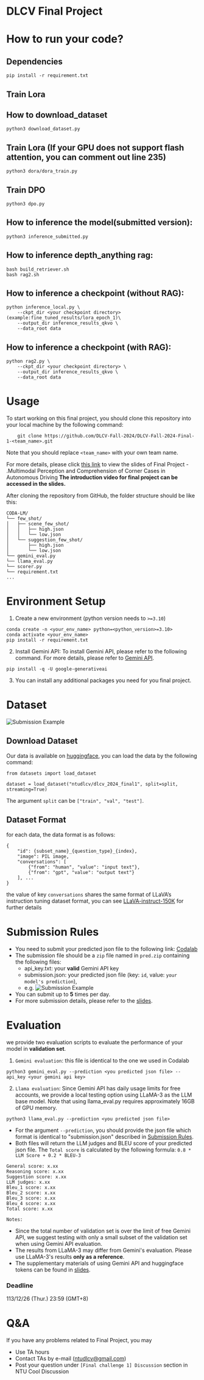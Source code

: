 # DLCV Final Project

# How to run your code?
## Dependencies
```
pip install -r requirement.txt
```
## Train Lora
## How to download_dataset
```
python3 download_dataset.py
```
## Train Lora (If your GPU does not support flash attention, you can comment out line 235)
```
python3 dora/dora_train.py
```
## Train DPO
```
python3 dpo.py
```
## How to inference the model(submitted version):
```
python3 inference_submitted.py
```
## How to inference depth_anything rag:
```
bash build_retriever.sh
bash rag2.sh
```

## How to inference a checkpoint (without RAG):
```
python inference_local.py \
    --ckpt_dir <your checkpoint directory> (example:fine_tuned_results/lora_epoch_1)\
    --output_dir inference_results_qkvo \
    --data_root data
```

## How to inference a checkpoint (with RAG):
```
python rag2.py \
    --ckpt_dir <your checkpoint directory> \
    --output_dir inference_results_qkvo \
    --data_root data
```

# Usage
To start working on this final project, you should clone this repository into your local machine by the following command:
```
    git clone https://github.com/DLCV-Fall-2024/DLCV-Fall-2024-Final-1-<team_name>.git
```
Note that you should replace `<team_name>` with your own team name.

For more details, please click [this link](https://docs.google.com/presentation/d/1eeXx_dL0OgkDn9_lhXnimTHrE6OYvAiiVOBwo2CTVOQ/edit#slide=id.g3196368f9ef_0_288) to view the slides of Final Project - .Multimodal Perception and Comprehension of Corner Cases in Autonomous Driving **The introduction video for final project can be accessed in the slides.**

After cloning the repository from GitHub, the folder structure should be like this:
```
CODA-LM/
└── few_shot/
│   ├── scene_few_shot/
│   │   ├── high.json
│   │   └── low.json
│   └── suggestion_few_shot/
│       ├── high.json
│       └── low.json
└── gemini_eval.py
└── llama_eval.py
└── scorer.py
└── requirement.txt
...
```

# Environment Setup
1. Create a new environment (python version needs to `>=3.10`)
```
conda create -n <your_env_name> python=<python_version>=3.10>
conda activate <your_env_name>
pip install -r requirement.txt
```
2. Install Gemini API: To install Gemini API, please refer to the following command. For more details, please refer to [Gemini API](https://ai.google.dev/gemini-api/docs/quickstart?hl=zh-tw&_gl=1*ciqklc*_up*MQ..&gclid=Cj0KCQiAgJa6BhCOARIsAMiL7V8rppSkxxeqt-eVsCczUZ8Iz2mXXiTi1EkuP7K2xalpBYOk9HLgbv0aAqAIEALw_wcB&lang=python).
```
pip install -q -U google-generativeai
```
3. You can install any additional packages you need for you final project.

# Dataset

![Submission Example](images/dataset.png)

## Download Dataset
Our data is available on [huggingface](https://huggingface.co/datasets/ntudlcv/dlcv_2024_final1), you can load the data by the following command:
```
from datasets import load_dataset

dataset = load_dataset("ntudlcv/dlcv_2024_final1", split=split, streaming=True)
```
The argument `split` can be `["train", "val", "test"]`.

## Dataset Format
for each data, the data format is as follows:
```
{
    "id": {subset_name}_{question_type}_{index},
    "image": PIL image,
    "conversations": [
        {"from": "human", "value": "input text"},
        {"from": "gpt", "value": "output text"}
    ], ...
}
```
the value of key `conversations` shares the same format of LLaVA’s instruction tuning dataset format, you can see [LLaVA-instruct-150K](https://huggingface.co/datasets/liuhaotian/LLaVA-Instruct-150K) for further details


# Submission Rules
* You need to submit your predicted json file to the following link: [Codalab](https://codalab.lisn.upsaclay.fr/competitions/21009?secret_key=7bbae235-15a2-4e00-8e21-766ce95cd917&fbclid=IwZXh0bgNhZW0CMTAAAR1ZAHQiBXUiK8EN7bJm9wxxCA4DPutVfoiIOeLp6RVxpy31NSlot88bALE_aem_k_BebUC_R8P_nq9dTDlIzA)
* The submission file should be a `zip` file named in `pred.zip` containing the following files:
    * api_key.txt: your **valid** Gemini API key
    * submission.json: your predicted json file (key: `id`, value: `your model's prediction`),
    * e.g.
![Submission Example](images/submission.png)
* You can submit up to **5** times per day.
* For more submission details, please refer to the [slides](https://docs.google.com/presentation/d/1eeXx_dL0OgkDn9_lhXnimTHrE6OYvAiiVOBwo2CTVOQ/edit#slide=id.g319b4042369_5_87).

# Evaluation
we provide two evaluation scripts to evaluate the performance of your model in **validation set**.
1. `Gemini evaluation`: this file is identical to the one we used in Codalab
```
python3 gemini_eval.py --prediction <you predicted json file> --api_key <your gemini api key>
```
2. `Llama evaluation`: Since Gemini API has daily usage limits for free accounts, we provide a local testing option using LLaMA-3 as the LLM base model. Note that using llama_eval.py requires approximately 16GB of GPU memory.
```
python3 llama_eval.py --prediction <you predicted json file>
```
* For the argument `--prediction`, you should provide the json file which format is identical to "submission.json" described in [Submission Rules](#Submission-Rules).
* Both files will return the LLM judges and BLEU score of your predicted json file. The `Total score` is calculated by the following formula: `0.8 * LLM Score + 0.2 * BLEU-3`
```
General score: x.xx
Reasoning score: x.xx
Suggestion score: x.xx
LLM judges: x.xx
Bleu_1 score: x.xx
Bleu_2 score: x.xx
Bleu_3 score: x.xx
Bleu_4 score: x.xx
Total score: x.xx
```
`Notes:`
* Since the total number of validation set is over the limit of free Gemini API, we suggest testing with only a small subset of the validation set when using Gemini API evaluation.
* The results from LLaMA-3 may differ from Gemini's evaluation. Please use LLaMA-3's results **only as a reference**.
* The supplementary materials of using Gemini API and huggingface tokens can be found in [slides](https://docs.google.com/presentation/d/1eeXx_dL0OgkDn9_lhXnimTHrE6OYvAiiVOBwo2CTVOQ/edit#slide=id.g31b10de1f8f_7_155).

### Deadline
113/12/26 (Thur.) 23:59 (GMT+8)

# Q&A
If you have any problems related to Final Project, you may
- Use TA hours
- Contact TAs by e-mail ([ntudlcv@gmail.com](mailto:ntudlcv@gmail.com))
- Post your question under `[Final challenge 1] Discussion` section in NTU Cool Discussion
